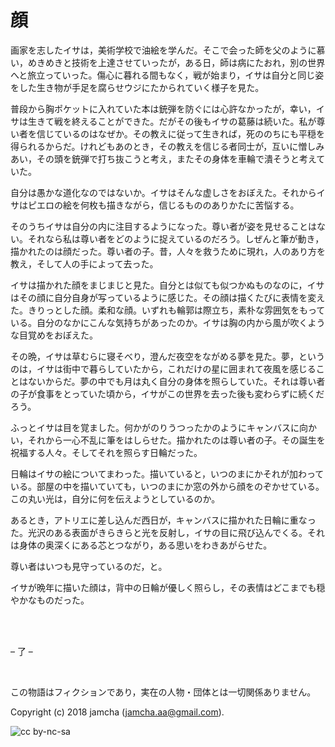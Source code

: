 

# 顔

画家を志したイサは，美術学校で油絵を学んだ。そこで会った師を父のように慕い，めきめきと技術を上達させていったが，ある日，師は病にたおれ，別の世界へと旅立っていった。傷心に暮れる間もなく，戦が始まり，イサは自分と同じ姿をした生き物が手足を腐らせウジにたかられていく様子を見た。  

普段から胸ポケットに入れていた本は銃弾を防ぐには心許なかったが，幸い，イサは生きて戦を終えることができた。だがその後もイサの葛藤は続いた。私が尊い者を信じているのはなぜか。その教えに従って生きれば，死ののちにも平穏を得られるからだ。けれどもあのとき，その教えを信じる者同士が，互いに憎しみあい，その頭を銃弾で打ち抜こうと考え，またその身体を車輪で潰そうと考えていた。  

自分は愚かな道化なのではないか。イサはそんな虚しさをおぼえた。それからイサはピエロの絵を何枚も描きながら，信じるもののありかたに苦悩する。  

そのうちイサは自分の内に注目するようになった。尊い者が姿を見せることはない。それなら私は尊い者をどのように捉えているのだろう。しぜんと筆が動き，描かれたのは顔だった。尊い者の子。昔，人々を救うために現れ，人のあり方を教え，そして人の手によって去った。  

イサは描かれた顔をまじまじと見た。自分とは似ても似つかぬものなのに，イサはその顔に自分自身が写っているように感じた。その顔は描くたびに表情を変えた。きりっとした顔。柔和な顔。いずれも輪郭は際立ち，素朴な雰囲気をもっている。自分のなかにこんな気持ちがあったのか。イサは胸の内から風が吹くような目覚めをおぼえた。  

その晩，イサは草むらに寝そべり，澄んだ夜空をながめる夢を見た。夢，というのは，イサは街中で暮らしていたから，これだけの星に囲まれて夜風を感じることはないからだ。夢の中でも月は丸く自分の身体を照らしていた。それは尊い者の子が食事をとっていた頃から，イサがこの世界を去った後も変わらずに続くだろう。  

ふっとイサは目を覚ました。何かがのりうつったかのようにキャンバスに向かい，それから一心不乱に筆をはしらせた。描かれたのは尊い者の子。その誕生を祝福する人々。そしてそれを照らす日輪だった。  

日輪はイサの絵についてまわった。描いていると，いつのまにかそれが加わっている。部屋の中を描いていても，いつのまにか窓の外から顔をのぞかせている。この丸い光は，自分に何を伝えようとしているのか。  

あるとき，アトリエに差し込んだ西日が，キャンバスに描かれた日輪に重なった。光沢のある表面がきらきらと光を反射し，イサの目に飛び込んでくる。それは身体の奥深くにある芯とつながり，ある思いをわきあがらせた。  

尊い者はいつも見守っているのだ，と。  

イサが晩年に描いた顔は，背中の日輪が優しく照らし，その表情はどこまでも穏やかなものだった。  

<br>  
<br>  

&#x2013; 了 &#x2013;  

<br>  

この物語はフィクションであり，実在の人物・団体とは一切関係ありません。  

Copyright (c) 2018 jamcha (jamcha.aa@gmail.com).  

![cc by-nc-sa](https://i.creativecommons.org/l/by-nc-sa/4.0/88x31.png)  

